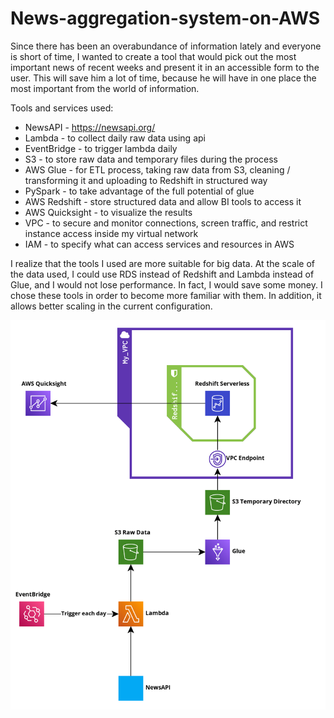 # News-aggregation-system-on-AWS
Since there has been an overabundance of information lately and everyone is short of time, I wanted to create a tool that would pick out the most important news of recent weeks and present it in an accessible form to the user. This will save him a lot of time, because he will have in one place the most important from the world of information. 

Tools and services used:
- NewsAPI - https://newsapi.org/
- Lambda - to collect daily raw data using api
- EventBridge - to trigger lambda daily
- S3 - to store raw data and temporary files during the process
- AWS Glue - for ETL process, taking raw data from S3, cleaning / transforming it and uploading to Redshift in structured way
- PySpark - to take advantage of the full potential of glue
- AWS Redshift - store structured data and allow BI tools to access it
- AWS Quicksight - to visualize the results
- VPC - to secure and monitor connections, screen traffic, and restrict instance access inside my virtual network
- IAM - to specify what can access services and resources in AWS

I realize that the tools I used are more suitable for big data. At the scale of the data used, I could use RDS instead of Redshift and Lambda instead of Glue, and I would not lose performance. In fact, I would save some money. I chose these tools in order to become more familiar with them. In addition, it allows better scaling in the current configuration. 

![Screenshot](Headlines_architecture.png)

